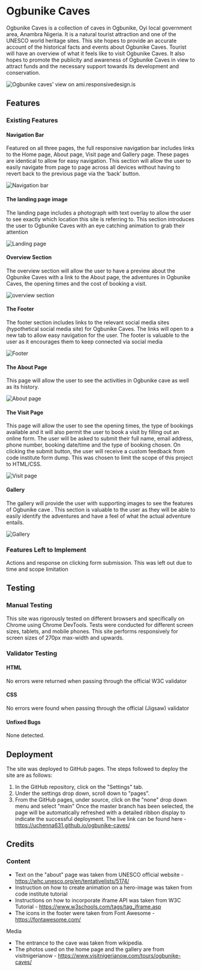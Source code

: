 # Ogbunike Caves

Ogbunike Caves is a collection of caves in Ogbunike, Oyi local government area, Anambra Nigeria. It is a natural tourist attraction and one of the UNESCO world heritage sites. This site hopes to provide an accurate account of the historical facts and events about Ogbunike Caves. Tourist will have an overview of what it feels like to visit Ogbunike Caves. It also hopes to promote the publicity and awareness of Ogbunike Caves in view to attract funds and the necessary support towards its development and conservation.

![Ogbunike caves' view on ami.responsivedesign.is](https://github.com/uchenna631/ogbunike-caves/blob/main/assets/images/responsive-design.JPG?raw=true)

## Features

### Existing Features

#### Navigation Bar

Featured on all three pages, the full responsive navigation bar includes links to the Home page, About page, Visit page and Gallery page. These pages are identical to allow for easy navigation.
This section will allow the user to easily navigate from page to page across all devices without having to revert back to the previous page via the ‘back’ button.

![Navigation bar](https://github.com/uchenna631/ogbunike-caves/blob/main/assets/images/navigation-bar.JPG?raw=true)

#### The landing page image

The landing page includes a photograph with text overlay to allow the user to see exactly which location this site is referring to.
This section introduces the user to Ogbunike Caves with an eye catching animation to grab their attention

![Landing page](https://github.com/uchenna631/ogbunike-caves/blob/main/assets/images/landing-page.JPG?raw=true)

#### Overview Section

The overview section will allow the user to have a preview about the Ogbunike Caves with a link to the About page, the adventures in Ogbunike Caves, the opening times and the cost of booking a visit.

![overview section](https://github.com/uchenna631/ogbunike-caves/blob/main/assets/images/overview-section.JPG?raw=true)

#### The Footer

The footer section includes links to the relevant social media sites (hypothetical social media site) for Ogbunike Caves. The links will open to a new tab to allow easy navigation for the user.
The footer is valuable to the user as it encourages them to keep connected via social media

![Footer](https://github.com/uchenna631/ogbunike-caves/blob/main/assets/images/footer.JPG?raw=true)

#### The About Page

This page will allow the user to see the activities in Ogbunike cave as well as its history.

![About page](https://github.com/uchenna631/ogbunike-caves/blob/main/assets/images/about-page.JPG?raw=true)

#### The Visit Page

This page will allow the user to see the opening times, the type of bookings available and it will also permit the user to book a visit by filling out an online form. 
The user will be asked to submit their full name, email address, phone number, booking date/time and the type of booking chosen. On clicking the submit button, the user will receive a custom feedback from code institute form dump. This was chosen to limit the scope of this project to HTML/CSS.

![Visit page](https://github.com/uchenna631/ogbunike-caves/blob/main/assets/images/visit-page.JPG?raw=true)

#### Gallery

The gallery will provide the user with supporting images to see the features of Ogbunike cave .
This section is valuable to the user as they will be able to easily identify the adventures and have a feel of what the actual adventure entails.

![Gallery](https://github.com/uchenna631/ogbunike-caves/blob/main/assets/images/gallery-page.JPG?raw=true)

### Features Left to Implement
Actions and response on clicking form submission. This was left out due to time and scope limitation

## Testing
### Manual Testing
This site was rigorously tested on different browsers and specifically on Chrome using Chrome DevTools. Tests were conducted for different screen sizes, tablets, and mobile phones. This site performs responsively for screen sizes of 270px max-width and upwards. 

### Validator Testing
#### HTML
No errors were returned when passing through the official W3C validator
#### CSS
No errors were found when passing through the official (Jigsaw) validator
#### Unfixed Bugs
None detected.

## Deployment

The site was deployed to GitHub pages. The steps followed to deploy the site are as follows:
1. In the GitHub repository, click on the "Settings" tab.
2. Under the settings drop down, scroll down to "pages".
3. From the GitHub pages, under source, click on the "none" drop down menu and select "main"
Once the master branch has been selected, the page will be automatically refreshed with a detailed ribbon display to indicate the successful deployment.
The live link can be found here - https://uchenna631.github.io/ogbunike-caves/

## Credits

### Content
- Text on the "about" page was taken from UNESCO official website - https://whc.unesco.org/en/tentativelists/5174/
- Instruction on how to create animation on a hero-image was taken from code institute tutorial 
- Instructions on how to incorporate iframe API was taken from W3C Tutorial - https://www.w3schools.com/tags/tag_iframe.asp 
- The icons in the footer were taken from Font Awesome - https://fontawesome.com/

Media
- The entrance to the cave was taken from wikipedia. 
- The photos used on the home page and the gallery are from visitnigerianow - https://www.visitnigerianow.com/tours/ogbunike-caves/